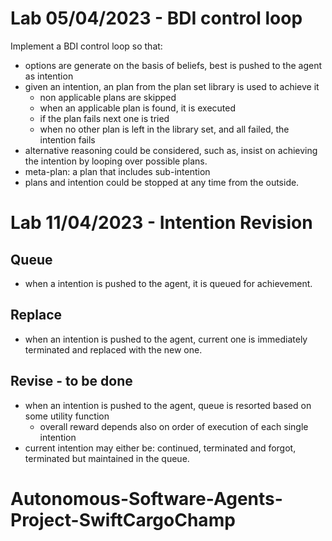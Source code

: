 
# Lab 05/04/2023 - BDI control loop

Implement a BDI control loop so that:
- options are generate on the basis of beliefs, best is pushed to the agent as intention 
- given an intention, an plan from the plan set library is used to achieve it
    - non applicable plans are skipped
    - when an applicable plan is found, it is executed
    - if the plan fails next one is tried
    - when no other plan is left in the library set, and all failed, the intention fails
- alternative reasoning could be considered, such as, insist on achieving the intention by looping over possible plans.
- meta-plan: a plan that includes sub-intention
- plans and intention could be stopped at any time from the outside. 



# Lab 11/04/2023 - Intention Revision

## Queue
- when a intention is pushed to the agent, it is queued for achievement.

## Replace
- when an intention is pushed to the agent, current one is immediately terminated and replaced with the new one.

## Revise - to be done
- when an intention is pushed to the agent, queue is resorted based on some utility function
    - overall reward depends also on order of execution of each single intention
- current intention may either be: continued, terminated and forgot, terminated but maintained in the queue.


# Autonomous-Software-Agents-Project-SwiftCargoChamp
